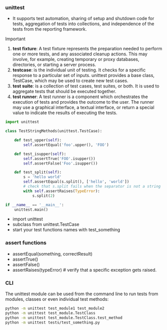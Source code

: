 ### unittest
-  It supports test automation, sharing of setup and shutdown code for tests, aggregation of tests into collections, and independence of the tests from the reporting framework.

> [!IMPORTANT]
> 1. **test fixture**: A test fixture represents the preparation needed to perform one or more tests, and any associated cleanup actions. This may involve, for example, creating temporary or proxy databases, directories, or starting a server process.
> 2. **testcase**: is the individual unit of testing. It checks for a specific response to a particular set of inputs. unittest provides a base class, TestCase, which may be used to create new test cases.
> 3. **test suite**: is a collection of test cases, test suites, or both. It is used to aggregate tests that should be executed together.
> 4. **test runner**: A test runner is a component which orchestrates the execution of tests and provides the outcome to the user. The runner may use a graphical interface, a textual interface, or return a special value to indicate the results of executing the tests.

```python
import unittest

class TestStringMethods(unittest.TestCase):

    def test_upper(self):
        self.assertEqual('foo'.upper(), 'FOO')

    def test_isupper(self):
        self.assertTrue('FOO'.isupper())
        self.assertFalse('Foo'.isupper())

    def test_split(self):
        s = 'hello world'
        self.assertEqual(s.split(), ['hello', 'world'])
        # check that s.split fails when the separator is not a string
        with self.assertRaises(TypeError):
            s.split(2)

if __name__ == '__main__':
    unittest.main()
```
- import unittest
- subclass from unittest.TestCase
- start your test functions names with test_something

### assert functions
- assertEqual(something, correctResult)
- assertTrue()
- assertFalse()
- assertRaises(typeError) # verify that a specific exception gets raised.

### CLI
The unittest module can be used from the command line to run tests from modules, classes or even individual test methods:
```bash
python -m unittest test_module1 test_module2
python -m unittest test_module.TestClass
python -m unittest test_module.TestClass.test_method
python -m unittest tests/test_something.py
```